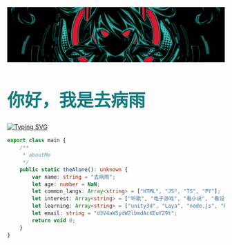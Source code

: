 <img src="mikuHead.png" alt="miku" style="display: block;" />

<h1 dir ="auto" style="color: #137a7f;font-size: 40px;">你好，我是去病雨</h1>

[![Typing SVG](https://readme-typing-svg.demolab.com?font=Fira+Code&pause=3000&color=E12885&width=435&lines=%E4%BB%8A%E5%B9%B4%E5%92%B2%E3%81%84%E3%81%9F%E5%90%91%E6%97%A5%E8%91%B5(%E3%81%B2%E3%81%BE%E3%82%8F%E3%82%8A)+%E3%81%9D%E3%82%8C%E3%81%8C%E7%A7%81%E3%81%AA%E3%82%93%E3%81%A7%E3%81%99)](https://git.io/typing-svg)

```ts
export class main {
    /**
     * aboutMe
     */
    public static theAlone(): unknown {
        var name: string = "去病雨";
        let age: number = NaN;
        let common_langs: Array<string> = ["HTML", "JS", "TS", "PY"];
        let interest: Array<string> = ["听歌", "电子游戏", "看小说", "看设定", "看涩图", "下厨"]
        let learning: Array<string> = ["unity3d", "Laya", "node.js", "blender", "pixelart"];
        let email: string = "d3V4aW5ydWZlbmdAcXEuY29t";
        return void 0;
    }
}
```
